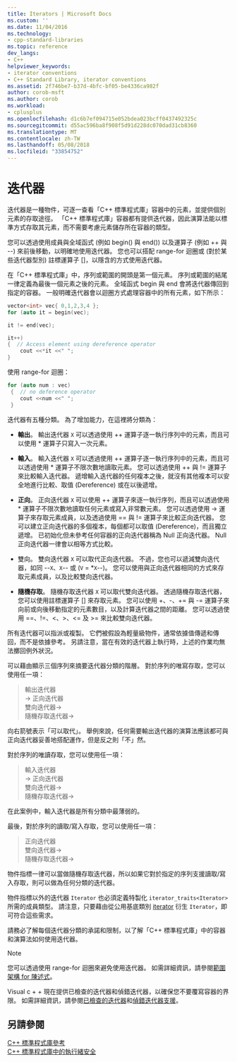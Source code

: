 ```yaml
---
title: Iterators | Microsoft Docs
ms.custom: ''
ms.date: 11/04/2016
ms.technology:
- cpp-standard-libraries
ms.topic: reference
dev_langs:
- C++
helpviewer_keywords:
- iterator conventions
- C++ Standard Library, iterator conventions
ms.assetid: 2f746be7-b37d-4bfc-bf05-be4336ca982f
author: corob-msft
ms.author: corob
ms.workload:
- cplusplus
ms.openlocfilehash: d1c6b7ef094715e052bdea023bcff0437492325c
ms.sourcegitcommit: d55ac596ba8f908f5d91d228dc070dad31cb8360
ms.translationtype: MT
ms.contentlocale: zh-TW
ms.lasthandoff: 05/08/2018
ms.locfileid: "33854752"
---
```

# <a name="iterators"></a>迭代器

迭代器是一種物件，可逐一查看「C++ 標準程式庫」容器中的元素，並提供個別元素的存取途徑。 「C++ 標準程式庫」容器都有提供迭代器，因此演算法能以標準方式存取其元素，而不需要考慮元素儲存所在容器的類型。

您可以透過使用成員與全域函式 (例如 begin() 與 end()) 以及運算子 (例如 ++ 與 --) 來前後移動，以明確地使用迭代器。 您也可以搭配 range-for 迴圈或 (對於某些迭代器型別) 註標運算子 []，以隱含的方式使用迭代器。

在「C++ 標準程式庫」中，序列或範圍的開頭是第一個元素。 序列或範圍的結尾一律定義為最後一個元素之後的元素。 全域函式 begin 與 end 會將迭代器傳回到指定的容器。 一般明確迭代器會以迴圈方式處理容器中的所有元素，如下所示：

```cpp
vector<int> vec{ 0,1,2,3,4 };
for (auto it = begin(vec);

it != end(vec);

it++)
{  // Access element using dereference operator
    cout <<*it <<" ";
}
```

使用 range-for 迴圈：

```cpp
for (auto num : vec)
 {  // no deference operator
    cout <<num <<" ";
 }
```

迭代器有五種分類。 為了增加能力，在這裡將分類為：

- **輸出**。 輸出迭代器 `X` 可以透過使用 ++ 運算子逐一執行序列中的元素，而且可以使用 * 運算子只寫入一次元素。

- **輸入**。 輸入迭代器 `X` 可以透過使用 ++ 運算子逐一執行序列中的元素，而且可以透過使用 * 運算子不限次數地讀取元素。 您可以透過使用 ++ 與 != 運算子來比較輸入迭代器。 遞增輸入迭代器的任何複本之後，就沒有其他複本可以安全地進行比較、取值 (Dereference) 或在以後遞增。

- **正向**。 正向迭代器 `X` 可以使用 ++ 運算子來逐一執行序列，而且可以透過使用 * 運算子不限次數地讀取任何元素或寫入非常數元素。 您可以透過使用 -> 運算子來存取元素成員，以及透過使用 == 與 != 運算子來比較正向迭代器。 您可以建立正向迭代器的多個複本，每個都可以取值 (Dereference)，而且獨立遞增。 已初始化但未參考任何容器的正向迭代器稱為 Null 正向迭代器。 Null 正向迭代器一律會以相等方式比較。

- 雙向。 雙向迭代器 `X` 可以取代正向迭代器。 不過，您也可以遞減雙向迭代器，如同 --`X`、`X`-- 或 (`V` = *`X`--)。 您可以使用與正向迭代器相同的方式來存取元素成員，以及比較雙向迭代器。

- **隨機存取**。 隨機存取迭代器 `X` 可以取代雙向迭代器。 透過隨機存取迭代器，您可以使用註標運算子 [] 來存取元素。 您可以使用 +、-、+= 與 -= 運算子來向前或向後移動指定的元素數目，以及計算迭代器之間的距離。 您可以透過使用 ==、!=、\<、>、\<= 及 >= 來比較雙向迭代器。

所有迭代器可以指派或複製。 它們被假設為輕量級物件，通常依據值傳遞和傳回，而不是依據參考。 另請注意，當在有效的迭代器上執行時，上述的作業均無法擲回例外狀況。

可以藉由顯示三個序列來摘要迭代器分類的階層。 對於序列的唯寫存取，您可以使用任一項：

> 輸出迭代器<br/>
> -> 正向迭代器<br/>
> 雙向迭代器-><br/>
> 隨機存取迭代器-><br/>

向右箭號表示「可以取代」。 舉例來說，任何需要輸出迭代器的演算法應該都可與正向迭代器妥善地搭配運作，但是反之則「不」然。

對於序列的唯讀存取，您可以使用任一項：

> 輸入迭代器<br/>
> -> 正向迭代器<br/>
> 雙向迭代器-><br/>
> 隨機存取迭代器-><br/>

在此案例中，輸入迭代器是所有分類中最薄弱的。

最後，對於序列的讀取/寫入存取，您可以使用任一項：

> 正向迭代器<br/>
> 雙向迭代器-><br/>
> 隨機存取迭代器-><br/>

物件指標一律可以當做隨機存取迭代器，所以如果它對於指定的序列支援讀取/寫入存取，則可以做為任何分類的迭代器。

物件指標以外的迭代器 `Iterator` 也必須定義特製化 `iterator_traits<Iterator>` 所需的成員類型。 請注意，只要藉由從公用基底類別 [iterator](../standard-library/iterator-struct.md) 衍生 `Iterator`，即可符合這些需求。

請務必了解每個迭代器分類的承諾和限制，以了解「C++ 標準程式庫」中的容器和演算法如何使用迭代器。

> [!NOTE]
> 您可以透過使用 range-for 迴圈來避免使用迭代器。 如需詳細資訊，請參閱[範圍架構 for 陳述式](../cpp/range-based-for-statement-cpp.md)。

Visual c + + 現在提供已檢查的迭代器和偵錯迭代器，以確保您不要覆寫容器的界限。 如需詳細資訊，請參閱[已檢查的迭代器](../standard-library/checked-iterators.md)和[偵錯迭代器支援](../standard-library/debug-iterator-support.md)。

## <a name="see-also"></a>另請參閱

[C++ 標準程式庫參考](../standard-library/cpp-standard-library-reference.md)<br/>
[C++ 標準程式庫中的執行緒安全](../standard-library/thread-safety-in-the-cpp-standard-library.md)<br/>
